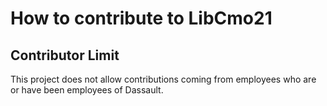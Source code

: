 # How to contribute to LibCmo21

## Contributor Limit

This project does not allow contributions coming from employees who are or have been employees of Dassault.
